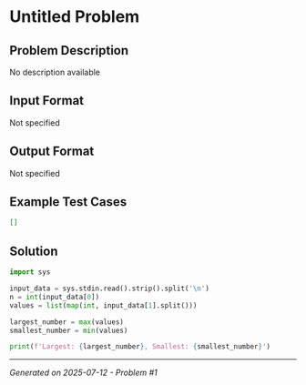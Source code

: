 # Untitled Problem

## Problem Description
No description available

## Input Format
Not specified

## Output Format
Not specified

## Example Test Cases
```json
[]
```

## Solution
```python
import sys

input_data = sys.stdin.read().strip().split('\n')
n = int(input_data[0])
values = list(map(int, input_data[1].split()))

largest_number = max(values)
smallest_number = min(values)

print(f'Largest: {largest_number}, Smallest: {smallest_number}')
```

---
*Generated on 2025-07-12 - Problem #1*